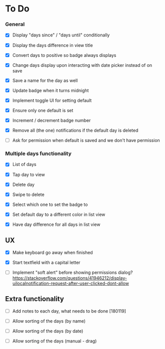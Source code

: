 # To Do

### General
- [x] Display "days since" / "days until" conditionally
- [x] Display the days difference in view title
- [x] Convert days to positive so badge always displays
- [x] Change days display upon interacting with date picker instead of on save
- [x] Save a name for the day as well
- [x] Update badge when it turns midnight
- [x] Implement toggle UI for setting default
- [x] Ensure only one default is set
- [x] Increment / decrement badge number
- [x] Remove all (the one) notifications if the default day is deleted
- [ ] Ask for permission when default is saved and we don't have permission


### Multiple days functionality
- [x] List of days
- [x] Tap day to view
- [x] Delete day
- [x] Swipe to delete
- [x] Select which one to set the badge to
- [x] Set default day to a different color in list view
- [x] Have day difference for all days in list view


## UX
- [x] Make keyboard go away when finished
- [x] Start textfield with a capital letter
- [ ] Implement "soft alert" before showing permissions dialog?
https://stackoverflow.com/questions/41946212/display-uilocalnotification-request-after-user-clicked-dont-allow


## Extra functionality
- [ ] Add notes to each day, what needs to be done [180119]
- [ ] Allow sorting of the days (by name)
- [ ] Allow sorting of the days (by date)
- [ ] Allow sorting of the days (manual - drag)

